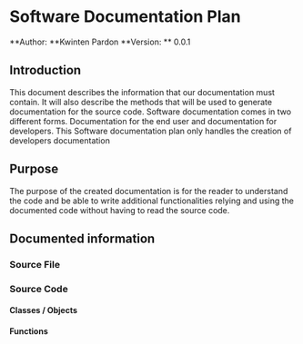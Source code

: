 # Software Documentation Plan

**Author: **Kwinten Pardon
**Version: ** 0.0.1


## Introduction

This document describes the information that our documentation must contain. It will also describe the methods that will be used to generate documentation for the source code. Software documentation comes in two different forms. Documentation for the end user and documentation for developers. This Software documentation plan only handles the creation of developers documentation

## Purpose

The purpose of the created documentation is for the reader to understand the code and be able to write additional functionalities relying and using the documented code without having to read the source code.

## Documented information

### Source File

### Source Code

#### Classes / Objects
#### Functions